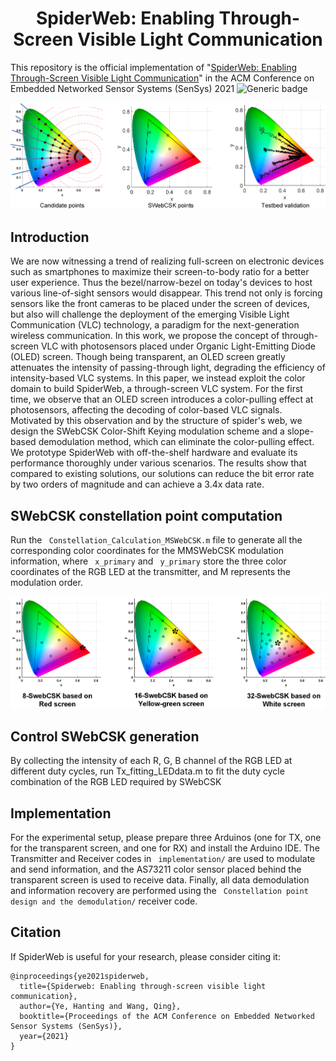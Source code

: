 <h1 align="center"> SpiderWeb: Enabling Through-Screen Visible Light Communication</h1>

This repository is the official implementation of "[SpiderWeb: Enabling Through-Screen Visible Light Communication](https://doi.org/10.1145/3485730.3485948)"
in the ACM Conference on Embedded Networked Sensor Systems (SenSys) 2021 
![Generic badge](https://img.shields.io/badge/code-official-green.svg)

![overview1](./Overview1.png)

## Introduction
We are now witnessing a trend of realizing full-screen on electronic devices such as smartphones to maximize their screen-to-body ratio for a better user experience. Thus the bezel/narrow-bezel on today's devices to host various line-of-sight sensors would disappear. This trend not only is forcing sensors like the front cameras to be placed under the screen of devices, but also will challenge the deployment of the emerging Visible Light Communication (VLC) technology, a paradigm for the next-generation wireless communication. In this work, we propose the concept of through-screen VLC with photosensors placed under Organic Light-Emitting Diode (OLED) screen. Though being transparent, an OLED screen greatly attenuates the intensity of passing-through light, degrading the efficiency of intensity-based VLC systems. In this paper, we instead exploit the color domain to build SpiderWeb, a through-screen VLC system. For the first time, we observe that an OLED screen introduces a color-pulling effect at photosensors, affecting the decoding of color-based VLC signals. Motivated by this observation and by the structure of spider's web, we design the SWebCSK Color-Shift Keying modulation scheme and a slope-based demodulation method, which can eliminate the color-pulling effect. We prototype SpiderWeb with off-the-shelf hardware and evaluate its performance thoroughly under various scenarios. The results show that compared to existing solutions, our solutions can reduce the bit error rate by two orders of magnitude and can achieve a 3.4x data rate.

## SWebCSK constellation point computation
Run the ` Constellation_Calculation_MSWebCSK.m` file to generate all the corresponding color coordinates for the MMSWebCSK modulation information, where ` x_primary` and ` y_primary` store the three color coordinates of the RGB LED at the transmitter, and M represents the modulation order.

![overview2](./Overview2.png)

## Control SWebCSK generation
By collecting the intensity of each R, G, B channel of the RGB LED at different duty cycles, run Tx_fitting_LEDdata.m to fit the duty cycle combination of the RGB LED required by SWebCSK


## Implementation
For the experimental setup, please prepare three Arduinos (one for TX, one for the transparent screen, and one for RX) and install the Arduino IDE. The Transmitter and Receiver codes in ` implementation/` are used to modulate and send information, and the AS73211 color sensor placed behind the transparent screen is used to receive data. Finally, all data demodulation and information recovery are performed using the ` Constellation point design and the demodulation/` receiver code.

## Citation

If SpiderWeb is useful for your research, please consider citing it:

```
@inproceedings{ye2021spiderweb,
  title={Spiderweb: Enabling through-screen visible light communication},
  author={Ye, Hanting and Wang, Qing},
  booktitle={Proceedings of the ACM Conference on Embedded Networked Sensor Systems (SenSys)},
  year={2021}
}
```